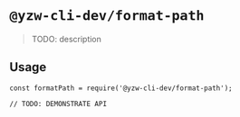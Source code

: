 # `@yzw-cli-dev/format-path`

> TODO: description

## Usage

```
const formatPath = require('@yzw-cli-dev/format-path');

// TODO: DEMONSTRATE API
```
